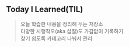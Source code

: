 ## Today I Learned(TIL)  

> 오늘 학습한 내용을 정리해 두는 저장소  
> 다양한 시행착오(aka 삽질)도 가감없이 기록하기  
> 찾기 쉽도록 카테고리 나눠서 관리  